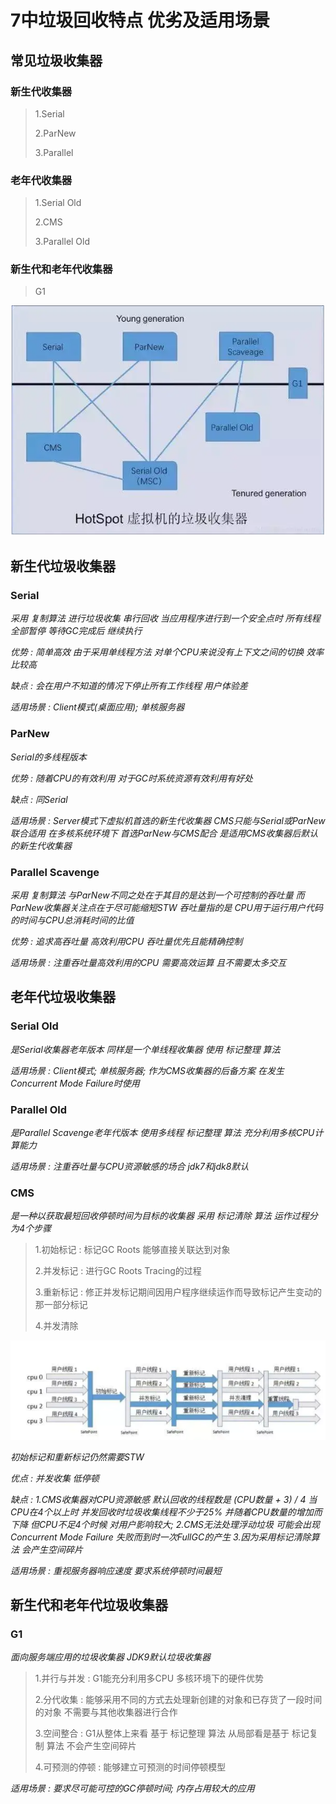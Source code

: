 # 7中垃圾回收特点 优劣及适用场景

## 常见垃圾收集器

### 新生代收集器

>1.Serial
>
>2.ParNew
>
>3.Parallel

### 老年代收集器

> 1.Serial Old
>
> 2.CMS
>
> 3.Parallel Old

### 新生代和老年代收集器

> G1

![alt](./img/GC.png)



## 新生代垃圾收集器

### Serial

*采用 复制算法 进行垃圾收集 串行回收 当应用程序进行到一个安全点时 所有线程全部暂停 等待GC完成后 继续执行*

*优势 : 简单高效  由于采用单线程方法 对单个CPU来说没有上下文之间的切换 效率比较高*

*缺点 : 会在用户不知道的情况下停止所有工作线程 用户体验差*

*适用场景 : Client模式(桌面应用); 单核服务器*



### ParNew

*Serial的多线程版本*

*优势 : 随着CPU的有效利用 对于GC时系统资源有效利用有好处*

*缺点 : 同Serial*

*适用场景 : Server模式下虚拟机首选的新生代收集器  CMS只能与Serial或ParNew联合适用  在多核系统环境下 首选ParNew与CMS配合 是适用CMS收集器后默认的新生代收集器*



### Parallel Scavenge

*采用 复制算法  与ParNew不同之处在于其目的是达到一个可控制的吞吐量 而 ParNew收集器关注点在于尽可能缩短STW  吞吐量指的是 CPU用于运行用户代码的时间与CPU总消耗时间的比值*

*优势 : 追求高吞吐量 高效利用CPU 吞吐量优先且能精确控制*

*适用场景 : 注重吞吐量高效利用的CPU 需要高效运算 且不需要太多交互*



## 老年代垃圾收集器

### Serial Old

*是Serial收集器老年版本 同样是一个单线程收集器 使用 标记整理 算法*

*适用场景 : Client模式; 单核服务器; 作为CMS收集器的后备方案 在发生Concurrent Mode Failure时使用*



### Parallel Old

*是Parallel Scavenge老年代版本  使用多线程 标记整理 算法  充分利用多核CPU计算能力*

*适用场景 : 注重吞吐量与CPU资源敏感的场合 jdk7和jdk8默认*



### CMS

*是一种以获取最短回收停顿时间为目标的收集器  采用  标记清除 算法 运作过程分为4个步骤*

> 1.初始标记 : 标记GC Roots 能够直接关联达到对象
>
> 2.并发标记 : 进行GC Roots Tracing的过程
>
> 3.重新标记 : 修正并发标记期间因用户程序继续运作而导致标记产生变动的那一部分标记
>
> 4.并发清除

![alt](./img/cms.png)

*初始标记和重新标记仍然需要STW*

*优点 : 并发收集 低停顿*

*缺点 : 1.CMS收集器对CPU资源敏感  默认回收的线程数是 (CPU数量 + 3) / 4   当CPU在4个以上时 并发回收时垃圾收集线程不少于25% 并随着CPU数量的增加而下降  但CPU不足4个时候 对用户影响较大;  2.CMS无法处理浮动垃圾 可能会出现 Concurrent Mode Failure 失败而到时一次FullGC的产生  3.因为采用标记清除算法  会产生空间碎片*

*适用场景 : 重视服务器响应速度 要求系统停顿时间最短*



## 新生代和老年代垃圾收集器

### G1

*面向服务端应用的垃圾收集器  JDK9默认垃圾收集器*

> 1.并行与并发 : G1能充分利用多CPU 多核环境下的硬件优势
>
> 2.分代收集 : 能够采用不同的方式去处理新创建的对象和已存货了一段时间的对象  不需要与其他收集器进行合作
>
> 3.空间整合 : G1从整体上来看 基于 标记整理 算法  从局部看是基于 标记复制 算法 不会产生空间碎片
>
> 4.可预测的停顿 : 能够建立可预测的时间停顿模型

*适用场景 : 要求尽可能可控的GC停顿时间; 内存占用较大的应用*

